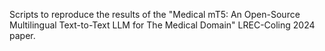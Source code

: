 Scripts to reproduce the results of the "Medical mT5: An Open-Source Multilingual Text-to-Text LLM for The Medical Domain" LREC-Coling 2024 paper. 